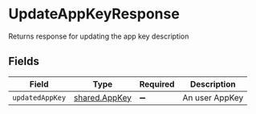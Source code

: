 # UpdateAppKeyResponse

Returns response for updating the app key description


## Fields

| Field                                                 | Type                                                  | Required                                              | Description                                           |
| ----------------------------------------------------- | ----------------------------------------------------- | ----------------------------------------------------- | ----------------------------------------------------- |
| `updatedAppKey`                                       | [shared.AppKey](../../../sdk/models/shared/appkey.md) | :heavy_minus_sign:                                    | An user AppKey                                        |